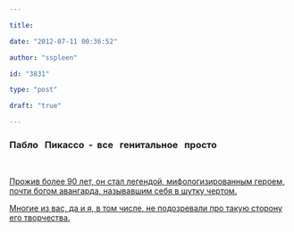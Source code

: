 ```yaml
---

title:

date: "2012-07-11 00:36:52"

author: "sspleen"

id: "3831"

type: "post"

draft: "true"

---
```

### Пабло   Пикассо  -  все   генитальное   просто

  
   
  
[Прожив более 90 лет, он стал легендой, мифологизированным героем, почти богом авангарда, называвшим себя в шутку чертом.](http://1.bp.blogspot.com/_WKgaQeWfha0/Sm2u1KMlVVI/AAAAAAAABuk/uSDrhrbr4FM/s1600-h/picasso18.jpg)   
  
[Многие из вас, да и я, в том числе, не подозревали про такую сторону его творчества.](http://1.bp.blogspot.com/_WKgaQeWfha0/Sm2u1KMlVVI/AAAAAAAABuk/uSDrhrbr4FM/s1600-h/picasso18.jpg)